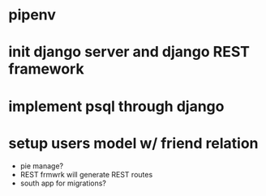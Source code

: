 # pipenv

# init django server and django REST framework

# implement psql through django

# setup users model w/ friend relation
- pie manage?
- REST frmwrk will generate REST routes
- south app for migrations?

